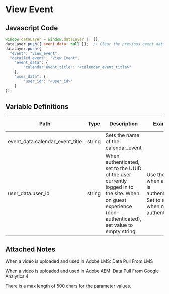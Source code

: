 # View Event

### 

## Javascript Code
```js
window.dataLayer = window.dataLayer || [];
dataLayer.push({ event_data: null });  // Clear the previous event_data object.
dataLayer.push({
  "event": "view_event",
  "detailed_event": "View Event",
    "event_data": {
        "calendar_event_title": "<calendar_event_title>"
    },
    "user_data": {
        "user_id": "<user_id>"
    }
});
```

## Variable Definitions

|Path|Type|Description|Example|Pattern|Min Length|Max Length|Minimum|Maximum|Multiple Of|
| --- | --- | --- | --- | --- | --- | --- | --- | --- | --- |
|event_data.calendar_event_title|string|Sets the name of the calendar\_event||||||||
|user_data.user_id|string|When authenticated, set to the UUID of the user currently logged in to the site. When on guest experience \(non-authenticated\), set value to empty string.|Use the UUID when a user is authenticated. Set to empty when not authenticated.|||||||

## Attached Notes
<p>When a video is uploaded and used in Adobe LMS: Data Pull From LMS</p>
<p>When a video is  uploaded and used in Adobe AEM: Data Pull From Google Analytics 4</p>


<p>There is a max length of 500 chars for the parameter values.</p>
